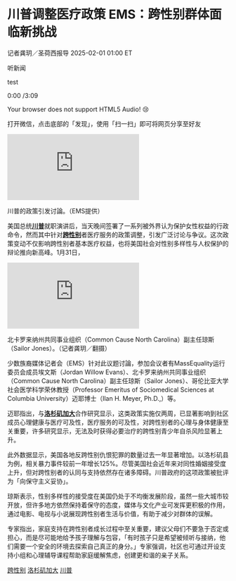 # 川普调整医疗政策 EMS：跨性别群体面临新挑战

记者龚玥／圣荷西报导 2025-02-01 01:00 ET

听新闻

test

0:00 /3:09

Your browser does not support HTML5 Audio! 😢

打开微信，点击底部的「发现」，使用「扫一扫」即可将网页分享至好友

![川普的政策引发讨論。（EMS提供）](https://pgw.worldjournal.com/gw/photo.php?u=https://uc.udn.com.tw/photo/wj/realtime/2025/02/01/31421158.jpeg&x=0&y=0&sw=0&sh=0&sl=W&fw=800&exp=3600&q=75)

川普的政策引发讨論。（EMS提供）

美国总统[**川普**](https://www.worldjournal.com/search/tagging/8877/%E5%B7%9D%E6%99%AE?zh-cn)就职演讲后，当天晚间签署了一系列被外界认为保护女性权益的行政命令，然而其中针对[**跨性别**](https://www.worldjournal.com/search/tagging/8877/%E8%B7%A8%E6%80%A7%E5%88%AB?zh-cn)者医疗服务的政策调整，引发广泛讨论与争议。这次政策变动不仅影响跨性别者基本医疗权益，也将美国社会对性别多样性与人权保护的辩论推向新高峰。1月31日，

![北卡罗来纳州共同事业组织（Common Cause North Carolina...](https://pgw.worldjournal.com/gw/photo.php?u=https://uc.udn.com.tw/photo/wj/realtime/2025/02/01/31421159.jpeg&x=0&y=0&sw=0&sh=0&sl=W&fw=800&exp=3600&q=75)

北卡罗来纳州共同事业组织（Common Cause North Carolina）副主任琼斯（Sailor Jones）。（记者龚玥／翻摄）

少数族裔媒体记者会（EMS）针对此议题讨論，参加会议者有MassEquality运行委员会成员埃文斯（Jordan Willow Evans）、北卡罗来纳州共同事业组织（Common Cause North Carolina）副主任琼斯（Sailor Jones）、哥伦比亚大学社会医学科学荣休教授（Professor Emeritus of Sociomedical Sciences at Columbia University）迈耶博士（Ilan H. Meyer, Ph.D.,）等。

迈耶指出，与[**洛杉矶加大**](https://www.worldjournal.com/search/tagging/8877/%E6%B4%9B%E6%9D%89%E7%9F%B6%E5%8A%A0?zh-cn)合作研究显示，这类政策实施仅两周，已显著影响到社区成员心理健康与医疗可及性，医疗服务的可及性，对跨性别者的心理与身体健康至关重要，许多研究显示，无法及时获得必要治疗的跨性别青少年自杀风险显著上升。

此外数据显示，美国各地反跨性别仇恨犯罪的数量过去一年显著增加。以洛杉矶县为例，相关暴力事件较前一年增长125%。尽管美国社会近年来对同性婚姻接受度上升，但对跨性别者的认同与支持依然存在诸多障碍。川普政府的这项政策被批评为「向保守主义妥协」。

琼斯表示，性别多样性的接受度在美国仍处于不均衡发展阶段，虽然一些大城市较开放，但许多地方依然保持着保守的态度，媒体与文化产业可发挥更积极的作用，通过电影、电视与小说展现跨性别者生活与价值，有助于减少对群体的误解。

专家指出，家庭支持在跨性别者成长过程中至关重要，建议父母们不要急于否定或担心，而是尽可能地给予孩子理解与包容，「有时孩子只是希望被倾听与接纳，他们需要一个安全的环境去探索自己真正的身分。」专家强调，社区也可通过开设支持小组和心理辅导课程帮助家庭缓解焦虑，创建更和谐的亲子关系。

[跨性别](https://www.worldjournal.com/search/tagging/8877/%E8%B7%A8%E6%80%A7%E5%88%AB?zh-cn) [洛杉矶加大](https://www.worldjournal.com/search/tagging/8877/%E6%B4%9B%E6%9D%89%E7%9F%B6%E5%8A%A0?zh-cn) [川普](https://www.worldjournal.com/search/tagging/8877/%E5%B7%9D%E6%99%AE?zh-cn)